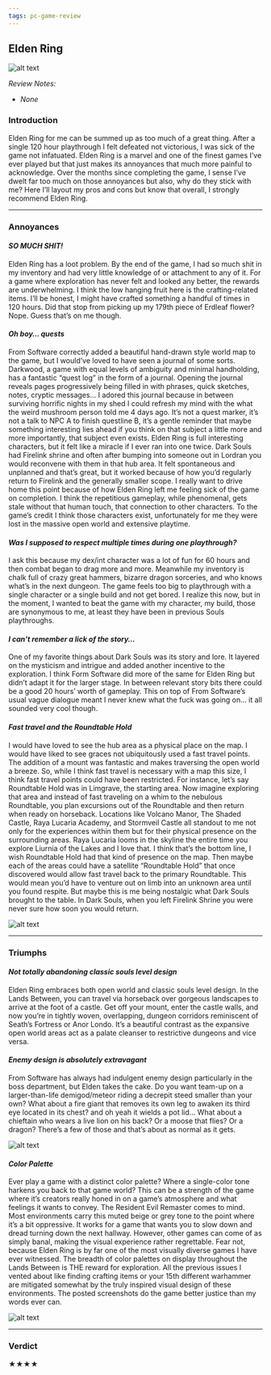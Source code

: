 ```yaml
---
tags: pc-game-review
---
```


## Elden Ring

![alt text](/images/Elden-Ring/ER_titlecard.jpg)

_Review Notes:_
* _None_

### Introduction

Elden Ring for me can be summed up as too much of a great thing. After a single 120 hour playthrough I felt defeated not victorious, I was sick of the game not infatuated. Elden Ring is a marvel and one of the finest games I’ve ever played but that just makes its annoyances that much more painful to acknowledge. Over the months since completing the game, I sense I’ve dwelt far too much on those annoyances but also, why do they stick with me? Here I’ll layout my pros and cons but know that overall, I strongly recommend Elden Ring.

---

### Annoyances

#### _SO MUCH SHIT!_

Elden Ring has a loot problem. By the end of the game, I had so much shit in my inventory and had very little knowledge of or attachment to any of it. For a game where exploration has never felt and looked any better, the rewards are underwhelming. I think the low hanging fruit here is the crafting-related items. I’ll be honest, I might have crafted something a handful of times in 120 hours. Did that stop from picking up my 179th piece of Erdleaf flower? Nope. Guess that’s on me though.

#### _Oh boy… quests_

From Software correctly added a beautiful hand-drawn style world map to the game, but I would’ve loved to have seen a journal of some sorts. Darkwood, a game with equal levels of ambiguity and minimal handholding, has a fantastic “quest log” in the form of a journal. Opening the journal reveals pages progressively being filled in with phrases, quick sketches, notes, cryptic messages… I adored this journal because in between surviving horrific nights in my shed I could refresh my mind with the what the weird mushroom person told me 4 days ago. It’s not a quest marker, it’s not a talk to NPC A to finish questline B, it’s a gentle reminder that maybe something interesting lies ahead if you think on that subject a little more and more importantly, that subject even exists. Elden Ring is full interesting characters, but it felt like a miracle if I ever ran into one twice. Dark Souls had Firelink shrine and often after bumping into someone out in Lordran you would reconvene with them in that hub area. It felt spontaneous and unplanned and that’s great, but it worked because of how you’d regularly return to Firelink and the generally smaller scope. I really want to drive home this point because of how Elden Ring left me feeling sick of the game on completion. I think the repetitious gameplay, while phenomenal, gets stale without that human touch, that connection to other characters. To the game’s credit I think those characters exist, unfortunately for me they were lost in the massive open world and extensive playtime.

#### _Was I supposed to respect multiple times during one playthrough?_

I ask this because my dex/int character was a lot of fun for 60 hours and then combat began to drag more and more. Meanwhile my inventory is chalk full of crazy great hammers, bizarre dragon sorceries, and who knows what’s in the next dungeon. The game feels too big to playthrough with a single character or a single build and not get bored. I realize this now, but in the moment, I wanted to beat the game with my character, my build, those are synonymous to me, at least they have been in previous Souls playthroughs.

#### _I can’t remember a lick of the story…_

One of my favorite things about Dark Souls was its story and lore. It layered on the mysticism and intrigue and added another incentive to the exploration. I think Form Software did more of the same for Elden Ring but didn’t adapt it for the larger stage. In between relevant story bits there could be a good 20 hours’ worth of gameplay. This on top of From Software’s usual vague dialogue meant I never knew what the fuck was going on… it all sounded very cool though.

#### _Fast travel and the Roundtable Hold_

I would have loved to see the hub area as a physical place on the map. I would have liked to see graces not ubiquitously used a fast travel points. The addition of a mount was fantastic and makes traversing the open world a breeze. So, while I think fast travel is necessary with a map this size, I think fast travel points could have been restricted. For instance, let’s say Roundtable Hold was in Limgrave, the starting area. Now imagine exploring that area and instead of fast traveling on a whim to the nebulous Roundtable, you plan excursions out of the Roundtable and then return when ready on horseback. Locations like Volcano Manor, The Shaded Castle, Raya Lucaria Academy, and Stormveil Castle all standout to me not only for the experiences within them but for their physical presence on the surrounding areas. Raya Lucaria looms in the skyline the entire time you explore Liurnia of the Lakes and I love that. I think that’s the bottom line, I wish Roundtable Hold had that kind of presence on the map. Then maybe each of the areas could have a satellite “Roundtable Hold” that once discovered would allow fast travel back to the primary Roundtable. This would mean you’d have to venture out on limb into an unknown area until you found respite. But maybe this is me being nostalgic what Dark Souls brought to the table. In Dark Souls, when you left Firelink Shrine you were never sure how soon you would return.

![alt text](/images/Elden-Ring/ER_Raya.jpg)

---

### Triumphs

#### _Not totally abandoning classic souls level design_

Elden Ring embraces both open world and classic souls level design. In the Lands Between, you can travel via horseback over gorgeous landscapes to arrive at the foot of a castle. Get off your mount, enter the castle walls, and now you’re in tightly woven, overlapping, dungeon corridors reminiscent of Seath’s Fortress or Anor Londo. It’s a beautiful contrast as the expansive open world areas act as a palate cleanser to restrictive dungeons and vice versa.

#### _Enemy design is absolutely extravagant_

From Software has always had indulgent enemy design particularly in the boss department, but Elden takes the cake. Do you want team-up on a larger-than-life demigod/meteor riding a decrepit steed smaller than your own? What about a fire giant that removes its own leg to awaken its third eye located in its chest? and oh yeah it wields a pot lid… What about a chieftain who wears a live lion on his back? Or a moose that flies? Or a dragon? There’s a few of those and that’s about as normal as it gets.

![alt text](/images/Elden-Ring/ER_giant.jpg)

#### _Color Palette_

Ever play a game with a distinct color palette? Where a single-color tone harkens you back to that game world? This can be a strength of the game where it’s creators really honed in on a game’s atmosphere and what feelings it wants to convey. The Resident Evil Remaster comes to mind. Most environments carry this muted beige or grey tone to the point where it’s a bit oppressive. It works for a game that wants you to slow down and dread turning down the next hallway. However, other games can come of as simply banal, making the visual experience rather regrettable. Fear not, because Elden Ring is by far one of the most visually diverse games I have ever witnessed. The breadth of color palettes on display throughout the Lands Between is THE reward for exploration. All the previous issues I vented about like finding crafting items or your 15th different warhammer are mitigated somewhat by the truly inspired visual design of these environments. The posted screenshots do the game better justice than my words ever can.

![alt text](/images/Elden-Ring/ER_collage.jpg)

---

### Verdict

★★★★
